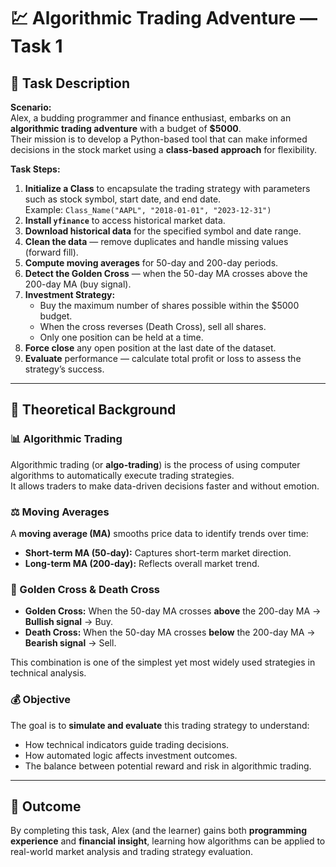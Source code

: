 # 💹 Algorithmic Trading Adventure — Task 1

## 🧭 Task Description

**Scenario:**  
Alex, a budding programmer and finance enthusiast, embarks on an **algorithmic trading adventure** with a budget of **$5000**.  
Their mission is to develop a Python-based tool that can make informed decisions in the stock market using a **class-based approach** for flexibility.

**Task Steps:**
1. **Initialize a Class** to encapsulate the trading strategy with parameters such as stock symbol, start date, and end date.  
   Example: `Class_Name("AAPL", "2018-01-01", "2023-12-31")`
2. **Install `yfinance`** to access historical market data.  
3. **Download historical data** for the specified symbol and date range.  
4. **Clean the data** — remove duplicates and handle missing values (forward fill).  
5. **Compute moving averages** for 50-day and 200-day periods.  
6. **Detect the Golden Cross** — when the 50-day MA crosses above the 200-day MA (buy signal).  
7. **Investment Strategy:**  
   - Buy the maximum number of shares possible within the $5000 budget.  
   - When the cross reverses (Death Cross), sell all shares.  
   - Only one position can be held at a time.  
8. **Force close** any open position at the last date of the dataset.  
9. **Evaluate** performance — calculate total profit or loss to assess the strategy’s success.

---

## 🧠 Theoretical Background

### 📊 Algorithmic Trading
Algorithmic trading (or **algo-trading**) is the process of using computer algorithms to automatically execute trading strategies.  
It allows traders to make data-driven decisions faster and without emotion.

### ⚖️ Moving Averages
A **moving average (MA)** smooths price data to identify trends over time:
- **Short-term MA (50-day):** Captures short-term market direction.  
- **Long-term MA (200-day):** Reflects overall market trend.

### 🌟 Golden Cross & Death Cross
- **Golden Cross:** When the 50-day MA crosses **above** the 200-day MA → **Bullish signal** → Buy.  
- **Death Cross:** When the 50-day MA crosses **below** the 200-day MA → **Bearish signal** → Sell.  

This combination is one of the simplest yet most widely used strategies in technical analysis.

### 💰 Objective
The goal is to **simulate and evaluate** this trading strategy to understand:
- How technical indicators guide trading decisions.  
- How automated logic affects investment outcomes.  
- The balance between potential reward and risk in algorithmic trading.

---

## 🧾 Outcome
By completing this task, Alex (and the learner) gains both **programming experience** and **financial insight**, learning how algorithms can be applied to real-world market analysis and trading strategy evaluation.
